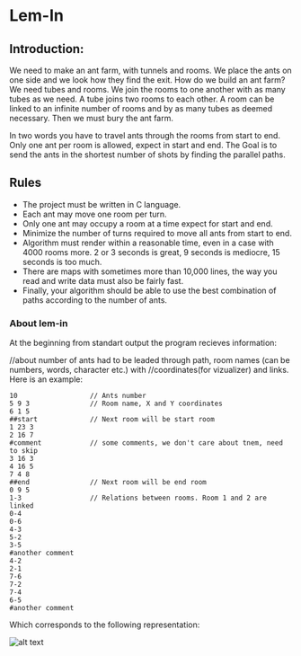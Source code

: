 # Lem-In

## Introduction: 
We need to make an ant farm, with tunnels and rooms. We place the ants on one side and we look how they find the exit. How do we build an ant farm? We need tubes and rooms. We join the rooms to one another with as many tubes as we need. A tube joins two rooms to each other. A room can be linked to an infinite number of rooms and by as many tubes as deemed necessary. Then we must bury the ant farm.

In two words you have to travel ants through the rooms from start to end. Only one ant per room is allowed, expect in start and end. The Goal is to send the ants in the shortest number of shots by finding the parallel paths.

## Rules
  * The project must be written in C language. 
  * Each ant may move one room per turn. 
  * Only one ant may occupy a room at a time expect for start and end.
  * Minimize the number of turns required to move all ants from start to end.
  * Algorithm must render within a reasonable time, even in a case with 4000 rooms more. 2 or 3 seconds is great, 9 seconds is      mediocre, 15 seconds is too much.
  * There are maps with sometimes more than 10,000 lines, the way you read and write data must also be fairly fast.
  * Finally, your algorithm should be able to use the best combination of paths according to the number of ants.
  
### About lem-in

At the beginning from standart output the program recieves information:

//about number of ants had to be leaded through path, room names (can be numbers, words, character etc.) with //coordinates(for vizualizer) and links. Here is an example:

```
10                  // Ants number
5 9 3               // Room name, X and Y coordinates
6 1 5               
##start             // Next room will be start room
1 23 3
2 16 7
#comment            // some comments, we don't care about tnem, need to skip
3 16 3
4 16 5
7 4 8
##end               // Next room will be end room
0 9 5
1-3                 // Relations between rooms. Room 1 and 2 are linked
0-4
0-6
4-3
5-2
3-5
#another comment
4-2
2-1
7-6
7-2
7-4
6-5
#another comment
```

Which corresponds to the following representation:

![alt text](https://user-images.githubusercontent.com/45500862/68441139-0c2eee80-0182-11ea-90ff-9907b2f55b14.png)

